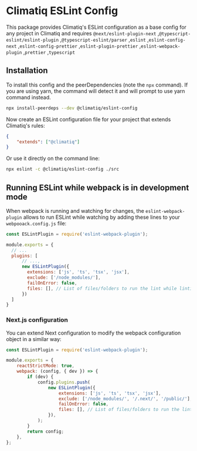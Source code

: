 # Climatiq ESLint Config

This package provides Climatiq's ESLint configuration as a base config for any project in Climatiq and requires `@next/eslint-plugin-next` ,`@typescript-eslint/eslint-plugin` ,`@typescript-eslint/parser` ,`eslint` ,`eslint-config-next` ,`eslint-config-prettier` ,`eslint-plugin-prettier` ,`eslint-webpack-plugin` ,`prettier` ,`typescript`

## Installation

To install this config and the peerDependencies (note the `npx` command). If you are using yarn, the command will detect it and will prompt to use yarn command instead.

```bash
npx install-peerdeps --dev @climatiq/eslint-config
```

Now create an ESLint configuration file for your project that extends Climatiq's rules:

```json
{
    "extends": ["@climatiq"]
}
```

Or use it directly on the command line:

```bash
npx eslint -c @climatiq/eslint-config ./src
```

## Running ESLint while webpack is in development mode

When webpack is running and watching for changes, the `eslint-webpack-plugin` allows to run ESLint while watching by adding these lines to your `webpooack.config.js` file:

```js
const ESLintPlugin = require('eslint-webpack-plugin');

module.exports = {
  // ...
  plugins: [
      // ...,
      new ESLintPlugin({
        extensions: ['js', 'ts', 'tsx', 'jsx'],
        exclude: ['/node_modules/'],
        failOnError: false,
        files: [], // List of files/folders to run the lint while linting
      })
  ]
}

```

### Next.js configuration

You can extend Next configuration to modify the webpack configuration object in a similar way:

```js
const ESLintPlugin = require('eslint-webpack-plugin');

module.exports = {
    reactStrictMode: true,
    webpack: (config, { dev }) => {
        if (dev) {
            config.plugins.push(
                new ESLintPlugin({
                    extensions: ['js', 'ts', 'tsx', 'jsx'],
                    exclude: ['/node_modules/', '/.next/', '/public/'],
                    failOnError: false,
                    files: [], // List of files/folders to run the lint while linting
                }),
            );
        }
        return config;
    },
};
```
